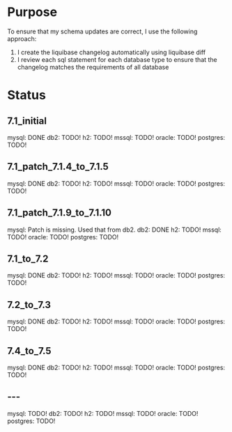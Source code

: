 # Purpose

To ensure that my schema updates are correct, I use the following approach:

1. I create the liquibase changelog automatically using liquibase diff
2. I review each sql statement for each database type to ensure that the changelog matches the requirements of all database

# Status

## 7.1_initial

mysql: DONE
db2: TODO!
h2: TODO!
mssql: TODO!
oracle: TODO!
postgres: TODO!

## 7.1_patch_7.1.4_to_7.1.5

mysql: DONE
db2: TODO!
h2: TODO!
mssql: TODO!
oracle: TODO!
postgres: TODO!


## 7.1_patch_7.1.9_to_7.1.10

mysql: Patch is missing. Used that from db2.
db2: DONE
h2: TODO!
mssql: TODO!
oracle: TODO!
postgres: TODO!

## 7.1_to_7.2

mysql: DONE
db2: TODO!
h2: TODO!
mssql: TODO!
oracle: TODO!
postgres: TODO!

## 7.2_to_7.3

mysql: DONE
db2: TODO!
h2: TODO!
mssql: TODO!
oracle: TODO!
postgres: TODO!

## 7.4_to_7.5

mysql: DONE
db2: TODO!
h2: TODO!
mssql: TODO!
oracle: TODO!
postgres: TODO!


## ---

mysql: TODO!
db2: TODO!
h2: TODO!
mssql: TODO!
oracle: TODO!
postgres: TODO!
